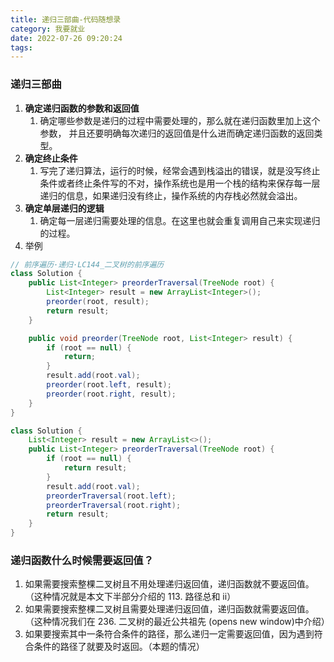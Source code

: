 ```yaml
---
title: 递归三部曲-代码随想录
category: 我要就业
date: 2022-07-26 09:20:24
tags:
---
```

### 递归三部曲
1. **确定递归函数的参数和返回值**
    1. 确定哪些参数是递归的过程中需要处理的，那么就在递归函数里加上这个参数， 并且还要明确每次递归的返回值是什么进而确定递归函数的返回类型。
2. **确定终止条件**
    1. 写完了递归算法，运行的时候，经常会遇到栈溢出的错误，就是没写终止条件或者终止条件写的不对，操作系统也是用一个栈的结构来保存每一层递归的信息，如果递归没有终止，操作系统的内存栈必然就会溢出。
3. **确定单层递归的逻辑**  
    1. 确定每一层递归需要处理的信息。在这里也就会重复调用自己来实现递归的过程。
4. 举例
```java
// 前序遍历·递归·LC144_二叉树的前序遍历
class Solution {
    public List<Integer> preorderTraversal(TreeNode root) {
        List<Integer> result = new ArrayList<Integer>();
        preorder(root, result);
        return result;
    }

    public void preorder(TreeNode root, List<Integer> result) {
        if (root == null) {
            return;
        }
        result.add(root.val);
        preorder(root.left, result);
        preorder(root.right, result);
    }
}
```

```java
class Solution {
    List<Integer> result = new ArrayList<>();
    public List<Integer> preorderTraversal(TreeNode root) {
        if (root == null) {
            return result;
        }
        result.add(root.val);
        preorderTraversal(root.left);
        preorderTraversal(root.right);
        return result;
    }
}
```

### 递归函数什么时候需要返回值？
1. 如果需要搜索整棵二叉树且不用处理递归返回值，递归函数就不要返回值。（这种情况就是本文下半部分介绍的 113. 路径总和 ii）
2. 如果需要搜索整棵二叉树且需要处理递归返回值，递归函数就需要返回值。 （这种情况我们在 236. 二叉树的最近公共祖先 (opens new window)中介绍）
3. 如果要搜索其中一条符合条件的路径，那么递归一定需要返回值，因为遇到符合条件的路径了就要及时返回。（本题的情况）
